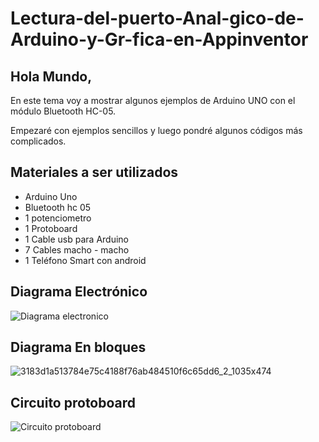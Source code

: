 # Lectura-del-puerto-Anal-gico-de-Arduino-y-Gr-fica-en-Appinventor

## Hola Mundo,

En este tema voy a mostrar algunos ejemplos de Arduino UNO con el módulo Bluetooth HC-05.

Empezaré con ejemplos sencillos y luego pondré algunos códigos más complicados.

## Materiales a ser utilizados
- Arduino Uno
- Bluetooth hc 05
- 1 potenciometro
- 1 Protoboard
- 1 Cable usb para Arduino
- 7 Cables macho - macho
- 1 Teléfono Smart con android

## Diagrama Electrónico

![Diagrama electronico](https://user-images.githubusercontent.com/23123783/101283045-4fed9080-37a6-11eb-87b9-0de978603695.jpg)

## Diagrama En bloques

![3183d1a513784e75c4188f76ab484510f6c65dd6_2_1035x474](https://user-images.githubusercontent.com/23123783/101283063-61369d00-37a6-11eb-98af-fed2475ff532.png)

## Circuito protoboard

![Circuito protoboard](https://user-images.githubusercontent.com/23123783/101283086-74e20380-37a6-11eb-9f64-1cdd200035f5.jpeg)

